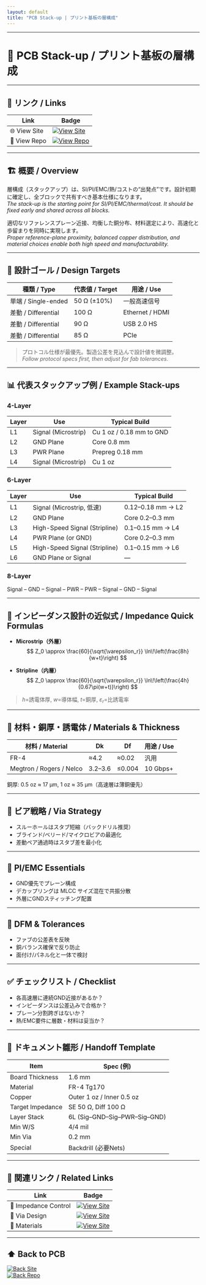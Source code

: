 ```yaml
---
layout: default
title: "PCB Stack-up | プリント基板の層構成"
---
```


---

# 📐 PCB Stack-up / プリント基板の層構成

---

## 🔗 リンク / Links

| Link | Badge |
|---|---|
| 🌐 View Site | [![View Site](https://img.shields.io/badge/View-Site-brightgreen?logo=githubpages)](https://samizo-aitl.github.io/Edusemi-Plus/Assembly-Integration/PCB/stackup) |
| 📂 View Repo | [![View Repo](https://img.shields.io/badge/View-Repo-blue?logo=github)](https://github.com/Samizo-AITL/Edusemi-Plus/blob/main/Assembly-Integration/PCB/stackup.md) |

---

## 🏗 概要 / Overview
層構成（スタックアップ）は、SI/PI/EMC/熱/コストの“出発点”です。設計初期に確定し、全ブロックで共有すべき基本仕様になります。  
*The stack-up is the starting point for SI/PI/EMC/thermal/cost. It should be fixed early and shared across all blocks.*

適切なリファレンスプレーン近接、均衡した銅分布、材料選定により、高速化と歩留まりを同時に実現します。  
*Proper reference-plane proximity, balanced copper distribution, and material choices enable both high speed and manufacturability.*

---

## 🎯 設計ゴール / Design Targets

| 種類 / Type | 代表値 / Target | 用途 / Use |
|---|---|---|
| 単端 / Single-ended | 50 Ω (±10%) | 一般高速信号 |
| 差動 / Differential | 100 Ω | Ethernet / HDMI |
| 差動 / Differential | 90 Ω | USB 2.0 HS |
| 差動 / Differential | 85 Ω | PCIe |

> プロトコル仕様が最優先。製造公差を見込んで設計値を微調整。  
> *Follow protocol specs first, then adjust for fab tolerances.*

---

## 📊 代表スタックアップ例 / Example Stack-ups

### 4-Layer
| Layer | Use | Typical Build |
|---|---|---|
| L1 | Signal (Microstrip) | Cu 1 oz / 0.18 mm to GND |
| L2 | GND Plane | Core 0.8 mm |
| L3 | PWR Plane | Prepreg 0.18 mm |
| L4 | Signal (Microstrip) | Cu 1 oz |

### 6-Layer
| Layer | Use | Typical Build |
|---|---|---|
| L1 | Signal (Microstrip, 低速) | 0.12–0.18 mm → L2 |
| L2 | GND Plane | Core 0.2–0.3 mm |
| L3 | High-Speed Signal (Stripline) | 0.1–0.15 mm → L4 |
| L4 | PWR Plane (or GND) | Core 0.2–0.3 mm |
| L5 | High-Speed Signal (Stripline) | 0.1–0.15 mm → L6 |
| L6 | GND Plane or Signal | — |

### 8-Layer
Signal – GND – Signal – PWR – PWR – Signal – GND – Signal

---

## 🧮 インピーダンス設計の近似式 / Impedance Quick Formulas

- **Microstrip（外層）**  
  $$
  Z_0 \approx \frac{60}{\sqrt{\varepsilon_r}} \ln\!\left(\frac{8h}{w+t}\right)
  $$

- **Stripline（内層）**  
  $$
  Z_0 \approx \frac{60}{\sqrt{\varepsilon_r}} \ln\!\left(\frac{4h}{0.67\pi(w+t)}\right)
  $$

> $h$=誘電体厚, $w$=導体幅, $t$=銅厚, $\varepsilon_r$=比誘電率

---

## 🧪 材料・銅厚・誘電体 / Materials & Thickness

| 材料 / Material | Dk | Df | 用途 / Use |
|---|---|---|---|
| FR-4 | ≈4.2 | ≈0.02 | 汎用 |
| Megtron / Rogers / Nelco | 3.2–3.6 | ≤0.004 | 10 Gbps+ |

銅厚: 0.5 oz ≈ 17 µm, 1 oz ≈ 35 µm（高速層は薄銅優先）

---

## 🧵 ビア戦略 / Via Strategy
- スルーホールはスタブ短縮（バックドリル推奨）  
- ブラインド/ベリード/マイクロビアの最適化  
- 差動ペア通過時はスタブ差を最小化  

---

## 🔌 PI/EMC Essentials
- GND優先でプレーン構成  
- デカップリングは MLCC サイズ混在で共振分散  
- 外層にGNDスティッチング配置  

---

## 🧩 DFM & Tolerances
- ファブの公差表を反映  
- 銅バランス確保で反り防止  
- 面付け/パネル化と一体で検討  

---

## ✅ チェックリスト / Checklist
- 各高速層に連続GND近接があるか？  
- インピーダンスは公差込みで合格か？  
- プレーン分割跨ぎはないか？  
- 熱/EMC要件に層数・材料は妥当か？  

---

## 🧭 ドキュメント雛形 / Handoff Template

| Item | Spec (例) |
|---|---|
| Board Thickness | 1.6 mm |
| Material | FR-4 Tg170 |
| Copper | Outer 1 oz / Inner 0.5 oz |
| Target Impedance | SE 50 Ω, Diff 100 Ω |
| Layer Stack | 6L (Sig–GND–Sig–PWR–Sig–GND) |
| Min W/S | 4/4 mil |
| Min Via | 0.2 mm |
| Special | Backdrill (必要Nets) |

---

## 🔗 関連リンク / Related Links
| Link | Badge |
|---|---|
| 📖 Impedance Control | [![View Site](https://img.shields.io/badge/View-Site-brightgreen?logo=githubpages)](./impedance-control.md) |
| 📖 Via Design | [![View Site](https://img.shields.io/badge/View-Site-brightgreen?logo=githubpages)](./via-design.md) |
| 📖 Materials | [![View Site](https://img.shields.io/badge/View-Site-brightgreen?logo=githubpages)](./materials.md) |

---

## ⬆️ Back to PCB
[![Back Site](https://img.shields.io/badge/⬆️%20Back-Site-brightgreen?logo=githubpages)](https://samizo-aitl.github.io/Edusemi-Plus/Assembly-Integration/PCB/)  
[![Back Repo](https://img.shields.io/badge/⬆️%20Back-Repo-blue?logo=github)](https://github.com/Samizo-AITL/Edusemi-Plus/tree/main/Assembly-Integration/PCB)
